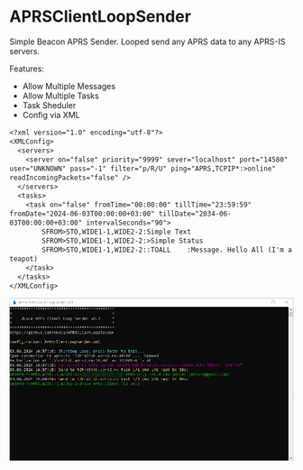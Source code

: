 # APRSClientLoopSender

Simple Beacon APRS Sender. Looped send any APRS data to any APRS-IS servers.     

Features:   
- Allow Multiple Messages
- Allow Multiple Tasks
- Task Sheduler
- Config via XML

```
<?xml version="1.0" encoding="utf-8"?>
<XMLConfig>
  <servers>
    <server on="false" priority="9999" sever="localhost" port="14580" user="UNKNOWN" pass="-1" filter="p/R/U" ping="APRS,TCPIP*:>online" readIncomingPackets="false" />
  </servers>
  <tasks>
    <task on="false" fromTime="00:00:00" tillTime="23:59:59" fromDate="2024-06-03T00:00:00+03:00" tillDate="2034-06-03T00:00:00+03:00" intervalSeconds="90">
		SFROM>STO,WIDE1-1,WIDE2-2:Simple Text
		SFROM>STO,WIDE1-1,WIDE2-2:>Simple Status
		SFROM>STO,WIDE1-1,WIDE2-2::TOALL    :Message. Hello All (I'm a teapot)
	</task>
  </tasks>
</XMLConfig>
```

<img src="window.png"/>